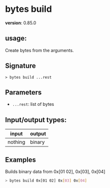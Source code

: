 # bytes build

**version**: 0.85.0

## **usage**:

Create bytes from the arguments.

## Signature

`> bytes build ...rest`

## Parameters

- `...rest`: list of bytes

## Input/output types:

| input   | output |
| ------- | ------ |
| nothing | binary |

## Examples

Builds binary data from 0x[01 02], 0x[03], 0x[04]

```bash
> bytes build 0x[01 02] 0x[03] 0x[04]
```
